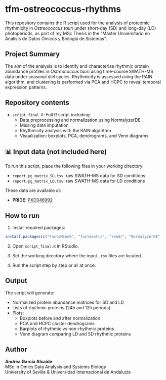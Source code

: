 # tfm-ostreococcus-rhythms

This repository contains the R script used for the analysis of proteomic rhythmicity in *Ostreococcus tauri* under short-day (SD) and long-day (LD) photoperiods, as part of my MSc Thesis in the “Máster Universitario en Análisis de Datos Ómicos y Biología de Sistemas”.

## Project Summary

The aim of the analysis is to identify and characterize rhythmic protein abundance profiles in *Ostreococcus tauri* using time-course SWATH-MS data under seasonal diel cycles. Rhythmicity is assessed using the RAIN algorithm, and clustering is performed via PCA and HCPC to reveal temporal expression patterns.

## Repository contents

- `script_final.R`: Full R script including:
  - Data preprocessing and normalization using NormalyzerDE
  - Missing data imputation
  - Rhythmicity analysis with the RAIN algorithm
  - Visualization: boxplots, PCA, dendrograms, and Venn diagrams

## 📊 Input data (not included here)

To run this script, place the following files in your working directory:
- `report.pg_matrix_SD.tsv`: raw SWATH-MS data for SD conditions
- `report.pg_matrix_LD.tsv`: raw SWATH-MS data for LD conditions

These data are available at:
- **PRIDE**: [PXD046992](https://www.ebi.ac.uk/pride/archive/projects/PXD046992)

## How to run

1. Install required packages:

```r
install.packages(c("FactoMineR", "factoextra", "readr", "NormalyzerDE", "rain", "VennDiagram"))
````
2. Open `script_final.R` in RStudio.

3. Set the working directory where the input `.tsv` files are located.

4. Run the script step by step or all at once.

## Output

The script will generate:
- Normalized protein abundance matrices for SD and LD
- Lists of rhythmic proteins (24h and 12h periods)
- Plots:
  - Boxplots before and after normalization
  - PCA and HCPC cluster dendrograms
  - Barplots of rhythmic vs non-rhythmic proteins
  - Venn diagram comparing LD and SD rhythmic proteins

## Author

**Andrea García Alcaide**  
MSc in Omics Data Analysis and Systems Biology  
University of Seville & Universidad Internacional de Andalucía  

